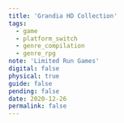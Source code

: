 ```yaml
---
title: 'Grandia HD Collection'
tags:
  - game
  - platform_switch
  - genre_compilation
  - genre_rpg
note: 'Limited Run Games'
digital: false
physical: true
guide: false
pending: false
date: 2020-12-26
permalink: false
---
```

